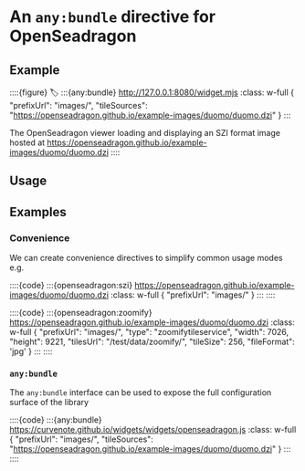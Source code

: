 # An `any:bundle` directive for OpenSeadragon


## Example

::::{figure}
:label: 
:::{any:bundle} http://127.0.0.1:8080/widget.mjs
:class: w-full
{
    "prefixUrl": "images/",
    "tileSources": "https://openseadragon.github.io/example-images/duomo/duomo.dzi"
}
:::

The OpenSeadragon viewer loading and displaying an SZI format image hosted at https://openseadragon.github.io/example-images/duomo/duomo.dzi
::::


## Usage


## Examples

### Convenience

We can create convenience directives to simplify common usage modes e.g.

::::{code}
:::{openseadragon:szi} https://openseadragon.github.io/example-images/duomo/duomo.dzi
:class: w-full
{
    "prefixUrl": "images/"
}
:::
::::

::::{code}
:::{openseadragon:zoomify} https://openseadragon.github.io/example-images/duomo/duomo.dzi
:class: w-full
{
    "prefixUrl": "images/",
    "type":       "zoomifytileservice",
    "width":      7026,
    "height":     9221,
    "tilesUrl":   "/test/data/zoomify/",
    "tileSize": 256,
    "fileFormat": 'jpg'	
}
:::
::::



### `any:bundle`

The `any:bundle` interface can be used to expose the full configuration surface of the library

::::{code}
:::{any:bundle} https://curvenote.github.io/widgets/widgets/openseadragon.js
:class: w-full
{
    "prefixUrl": "images/",
    "tileSources": "https://openseadragon.github.io/example-images/duomo/duomo.dzi"
}
:::
::::


